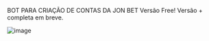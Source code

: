 BOT PARA CRIAÇÃO DE CONTAS DA JON BET
Versão Free!
Versão + completa em breve.

![image](https://github.com/user-attachments/assets/b7019f02-93c3-4b94-94e1-a1e28b886aff)

